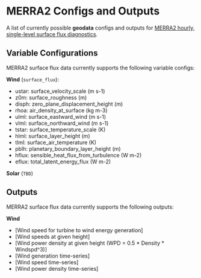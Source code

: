 # MERRA2 Configs and Outputs

A list of currently possible **geodata** configs and outputs for [MERRA2 hourly, single-level surface flux diagnostics](https://disc.gsfc.nasa.gov/datasets/M2T1NXFLX_5.12.4/summary).

## Variable Configurations

MERRA2 surface flux data currently supports the following variable configs:

**Wind** (`surface_flux`):
* ustar: surface_velocity_scale (m s-1)
* z0m: surface_roughness (m)
* disph: zero_plane_displacement_height (m)
* rhoa: air_density_at_surface (kg m-3)
* ulml: surface_eastward_wind (m s-1)
* vlml: surface_northward_wind (m s-1)
* tstar: surface_temperature_scale (K)
* hlml: surface_layer_height (m)
* tlml: surface_air_temperature (K)
* pblh: planetary_boundary_layer_height (m)
* hflux: sensible_heat_flux_from_turbulence (W m-2)
* eflux: total_latent_energy_flux (W m-2)

**Solar** (`TBD`)

## Outputs

MERRA2 surface flux data currently supports the following outputs:

**Wind**
* [Wind speed for turbine to wind energy generation]
* [Wind speeds at given height]
* [Wind power density at given height (WPD = 0.5 * Density * Windspd^3)]
* [Wind generation time-series]
* [Wind speed time-series]
* [Wind power density time-series]
